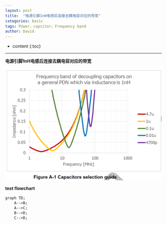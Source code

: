 ```yaml
---
layout: post
title:  "电源引脚1nH电感后连接去耦电容对应的带宽"
categories: basic
tags: Power，capcitor，Frequency band
author: David
---
```


* content
{:toc}

---

**电源引脚1nH电感后连接去耦电容对应的带宽**

![电源引脚1nH电感后连接去耦电容对应的带宽](https://github.com/titron/titron.github.io/raw/master/img/2024-09-25-FreqBand_vs_Capcitors_1nH.png)


**test flowchart**

```mermaid
graph TD;
    A-->B;
    A-->C;
    B-->D;
    C-->D;
```